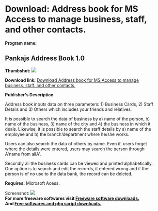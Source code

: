 # Download: Address book for MS Access to manage business, staff, and other contacts.

**Program name:**

## Pankajs Address Book 1.0

  
**Thumbshot:** ![](http://www.freewarefiles.com/screenshot/pankajaddbk_md.jpg)   
  
**Download link:** [Download Address book for MS Access to manage business, staff, and other contacts.](http://freesoftwares.boysofts.com/Pankajs-Address-Book_program_46888.html)  
  


**Publisher's Description**  
  


Address book inputs data on three parameters: 1) Business Cards, 2) Staff Details and 3) Others which includes your friends and relatives. 

It is possible to search the data of business by a) name of the person, b) name of the business, 3) name of the city and 4) the business in which it deals. Likewise, it is possible to search the staff details by a) name of the employee and b) the branch/department where he/she works. 

Users can also search the data of others by name. Even if, users forget where the details were entered, users may search the person through A'name from allA'. 

Secondly all the business cards can be viewed and printed alphabetically. One option is to search and edit the records, if entered wrong and if the person is of no use to the data bank, the record can be deleted.

**Requires:** Microsoft Acess.

  
  
Screenshot: ![](http://www.freewarefiles.com/screenshot/pankajaddbk.jpg)   
**For more freeware softwares visit [Freeware software downloads.](http://freesoftwares.boysofts.com/)**   
**And [Free softwares and php script downloads.](http://www.boysofts.com/)**
